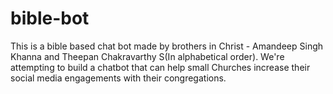 # bible-bot
This is a bible based chat bot made by brothers in Christ - Amandeep Singh Khanna and Theepan Chakravarthy S(In alphabetical order). We're attempting to build a chatbot that can help small Churches increase their social media engagements with their congregations.

